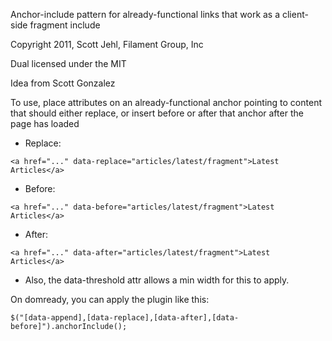 Anchor-include pattern for already-functional links that work as a client-side fragment include

Copyright 2011, Scott Jehl, Filament Group, Inc

Dual licensed under the MIT

Idea from Scott Gonzalez

To use, place attributes on an already-functional anchor pointing to content that should either replace, or insert before or after that anchor after the page has loaded
   * Replace:

    <a href="..." data-replace="articles/latest/fragment">Latest Articles</a>

   * Before:

    <a href="..." data-before="articles/latest/fragment">Latest Articles</a>

   * After:

    <a href="..." data-after="articles/latest/fragment">Latest Articles</a>

   * Also, the data-threshold attr allows a min width for this to apply.

On domready, you can apply the plugin like this: 

    $("[data-append],[data-replace],[data-after],[data-before]").anchorInclude();